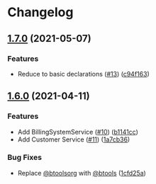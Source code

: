 # Changelog

## [1.7.0](https://www.github.com/btoolsorg/apis/compare/v1.6.0...v1.7.0) (2021-05-07)


### Features

* Reduce to basic declarations ([#13](https://www.github.com/btoolsorg/apis/issues/13)) ([c94f163](https://www.github.com/btoolsorg/apis/commit/c94f163359c3f69d1cb4104489d5942668d47f94))

## [1.6.0](https://www.github.com/btoolsorg/apis/compare/v1.5.0...v1.6.0) (2021-04-11)


### Features

* Add BillingSystemService ([#10](https://www.github.com/btoolsorg/apis/issues/10)) ([b1141cc](https://www.github.com/btoolsorg/apis/commit/b1141cc388946a397d9a7e26c2e50899cd329b17))
* Add Customer Service ([#11](https://www.github.com/btoolsorg/apis/issues/11)) ([1a7cb36](https://www.github.com/btoolsorg/apis/commit/1a7cb3696c225aa5f864f94e2ffb58abdf18a4c3))


### Bug Fixes

* Replace [@btoolsorg](https://www.github.com/btoolsorg) with [@btools](https://www.github.com/btools) ([1cfd25a](https://www.github.com/btoolsorg/apis/commit/1cfd25a062a96f15bb3e08d0ca3f0d4d2870ba28))
